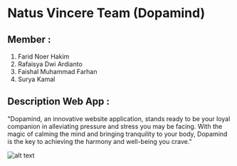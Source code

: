 # Natus Vincere Team (Dopamind)

## Member : 
1. Farid Noer Hakim
2. Rafaisya Dwi Ardianto
3. Faishal Muhammad Farhan
4. Surya Kamal

## Description Web App : 
"Dopamind, an innovative website application, stands ready to be your loyal companion in alleviating pressure and stress you may be facing. With the magic of calming the mind and bringing tranquility to your body, Dopamind is the key to achieving the harmony and well-being you crave."

![alt text](https://drive.google.com/file/d/1JG4FqAtnqNNUSPLdJs-dpdZhUuuKlcSG/view?usp=sharing?raw=true)
